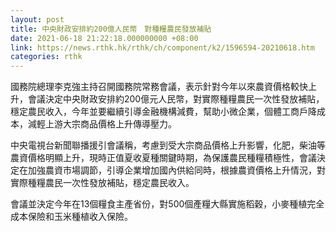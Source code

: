 ```yaml
---
layout: post
title: 中央財政安排約200億人民幣　對種糧農民發放補貼
date: 2021-06-18 21:22:18.000000000 +08:00
link: https://news.rthk.hk/rthk/ch/component/k2/1596594-20210618.htm
categories: rthk
---
```


國務院總理李克強主持召開國務院常務會議，表示針對今年以來農資價格較快上升，會議決定中央財政安排約200億元人民幣，對實際種糧農民一次性發放補貼，穩定農民收入，今年並要繼續引導金融機構減費，幫助小微企業，個體工商戶降成本，減輕上游大宗商品價格上升傳導壓力。

中央電視台新聞聯播援引會議稱，考慮到受大宗商品價格上升影響，化肥，柴油等農資價格明顯上升，現時正值夏收夏種關鍵時期，為保護農民種糧積極性，會議決定在加強農資市場調節，引導企業增加國內供給同時，根據農資價格上升情況，對實際種糧農民一次性發放補貼，穩定農民收入。

會議並決定今年在13個糧食主產省份，對500個產糧大縣實施稻穀，小麥種植完全成本保險和玉米種植收入保險。
